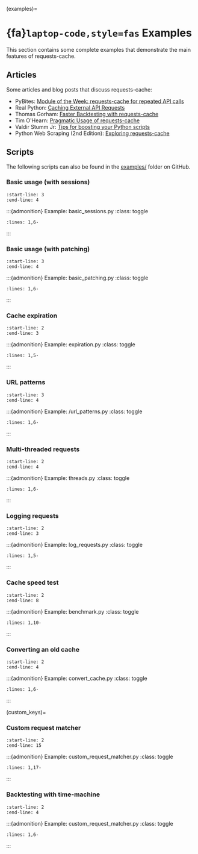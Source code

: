 (examples)=
# {fa}`laptop-code,style=fas` Examples
This section contains some complete examples that demonstrate the main features of requests-cache.

## Articles
Some articles and blog posts that discuss requests-cache:

* PyBites: [Module of the Week: requests-cache for repeated API calls](https://pybit.es/articles/requests-cache/)
* Real Python: [Caching External API Requests](https://realpython.com/blog/python/caching-external-api-requests)
* Thomas Gorham: [Faster Backtesting with requests-cache](https://www.mntn.dev/blog/requests-cache)
* Tim O'Hearn: [Pragmatic Usage of requests-cache](https://www.tjohearn.com/2018/02/12/pragmatic-usage-of-requests-cache/)
* Valdir Stumm Jr: [Tips for boosting your Python scripts](https://stummjr.org/post/building-scripts-in-python/)
* Python Web Scraping (2nd Edition): [Exploring requests-cache](https://learning.oreilly.com/library/view/python-web-scraping/9781786462589/3fad0dcc-445b-49a4-8d5e-ba5e1ff8e3bb.xhtml)

## Scripts
The following scripts can also be found in the
[examples/](https://github.com/requests-cache/requests-cache/tree/main/examples) folder on GitHub.

### Basic usage (with sessions)
```{include} ../examples/basic_sessions.py
:start-line: 3
:end-line: 4
```

:::{admonition} Example: basic_sessions.py
:class: toggle
```{literalinclude} ../examples/basic_sessions.py
:lines: 1,6-
```
:::

### Basic usage (with patching)
```{include} ../examples/basic_patching.py
:start-line: 3
:end-line: 4
```

:::{admonition} Example: basic_patching.py
:class: toggle
```{literalinclude} ../examples/basic_patching.py
:lines: 1,6-
```
:::

### Cache expiration
```{include} ../examples/expiration.py
:start-line: 2
:end-line: 3
```

:::{admonition} Example: expiration.py
:class: toggle
```{literalinclude} ../examples/expiration.py
:lines: 1,5-
```
:::

### URL patterns
```{include} ../examples/url_patterns.py
:start-line: 3
:end-line: 4
```

:::{admonition} Example: /url_patterns.py
:class: toggle
```{literalinclude} ../examples/url_patterns.py
:lines: 1,6-
```
:::

### Multi-threaded requests
```{include} ../examples/threads.py
:start-line: 2
:end-line: 4
```

:::{admonition} Example: threads.py
:class: toggle
```{literalinclude} ../examples/threads.py
:lines: 1,6-
```
:::

### Logging requests
```{include} ../examples/log_requests.py
:start-line: 2
:end-line: 3
```

:::{admonition} Example: log_requests.py
:class: toggle
```{literalinclude} ../examples/log_requests.py
:lines: 1,5-
```
:::

### Cache speed test
```{include} ../examples/benchmark.py
:start-line: 2
:end-line: 8
```

:::{admonition} Example: benchmark.py
:class: toggle
```{literalinclude} ../examples/benchmark.py
:lines: 1,10-
```
:::

### Converting an old cache
```{include} ../examples/convert_cache.py
:start-line: 2
:end-line: 4
```

:::{admonition} Example: convert_cache.py
:class: toggle
```{literalinclude} ../examples/convert_cache.py
:lines: 1,6-
```
:::

(custom_keys)=
### Custom request matcher
```{include} ../examples/custom_request_matcher.py
:start-line: 2
:end-line: 15
```

:::{admonition} Example: custom_request_matcher.py
:class: toggle
```{literalinclude} ../examples/custom_request_matcher.py
:lines: 1,17-
```
:::


### Backtesting with time-machine
```{include} ../examples/time_machine_backtesting.py
:start-line: 2
:end-line: 4
```

:::{admonition} Example: custom_request_matcher.py
:class: toggle
```{literalinclude} ../examples/time_machine_backtesting.py
:lines: 1,6-
```
:::
